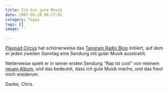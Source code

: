 ```yaml
---
title: Ich bin gute Musik
date: 2007-05-18 06:17:01
category: Tipps
tags: []
image: ''

---
```


[Playpad Circus](http://www.myspace.com/playpadcircus) hat schönerweise das [Tangram Radio Blog](http://www.tangramradioblog.de.be/) initiiert, auf dem er jeden zweiten Sonntag eine Sendung mit guter Musik ausstrahlt.  

  

Netterweise spielt er in seiner ersten Sendung "Rap ist cool" von meinem [neuen Album](http://www.hhv.de/item_101869.html), und das bedeutet, dass ich gute Musik mache, und das freut mich wiederum.  

  

Danke, Chris.
